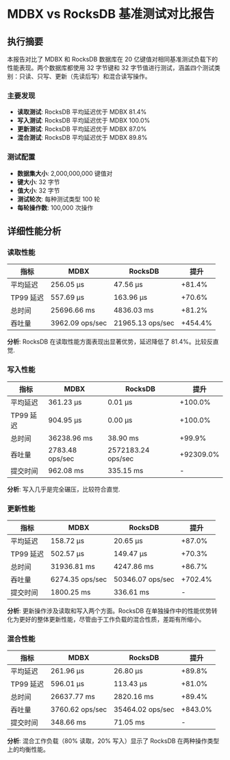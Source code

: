 # MDBX vs RocksDB 基准测试对比报告

## 执行摘要

本报告对比了 MDBX 和 RocksDB 数据库在 20 亿键值对相同基准测试负载下的性能表现。两个数据库都使用 32 字节键和 32 字节值进行测试，涵盖四个测试类别：只读、只写、更新（先读后写）和混合读写操作。

### 主要发现

- **读取测试**: RocksDB 平均延迟优于 MDBX 81.4%
- **写入测试**: RocksDB 平均延迟优于 MDBX 100.0%
- **更新测试**: RocksDB 平均延迟优于 MDBX 87.0%
- **混合测试**: RocksDB 平均延迟优于 MDBX 89.8%

### 测试配置
- **数据集大小**: 2,000,000,000 键值对
- **键大小**: 32 字节
- **值大小**: 32 字节  
- **测试轮次**: 每种测试类型 100 轮
- **每轮操作数**: 100,000 次操作

## 详细性能分析

### 读取性能

| 指标 | MDBX | RocksDB | 提升 |
|------|------|---------|------|
| 平均延迟 | 256.05 μs | 47.56 μs | +81.4% |
| TP99 延迟 | 557.69 μs | 163.96 μs | +70.6% |
| 总时间 | 25696.66 ms | 4836.03 ms | +81.2% |
| 吞吐量 | 3962.09 ops/sec | 21965.13 ops/sec | +454.4% |

**分析**: RocksDB 在读取性能方面表现出显著优势，延迟降低了 81.4%。比较反直觉.

### 写入性能

| 指标 | MDBX | RocksDB | 提升 |
|------|------|---------|------|
| 平均延迟 | 361.23 μs | 0.01 μs | +100.0% |
| TP99 延迟 | 904.95 μs | 0.00 μs | +100.0% |
| 总时间 | 36238.96 ms | 38.90 ms | +99.9% |
| 吞吐量 | 2783.48 ops/sec | 2572183.24 ops/sec | +92309.0% |
| 提交时间 | 962.08 ms | 335.15 ms | - |

**分析**: 写入几乎是完全碾压，比较符合直觉.

### 更新性能

| 指标 | MDBX | RocksDB | 提升 |
|------|------|---------|------|
| 平均延迟 | 158.72 μs | 20.65 μs | +87.0% |
| TP99 延迟 | 502.57 μs | 149.47 μs | +70.3% |
| 总时间 | 31936.81 ms | 4247.86 ms | +86.7% |
| 吞吐量 | 6274.35 ops/sec | 50346.07 ops/sec | +702.4% |
| 提交时间 | 1800.25 ms | 336.61 ms | - |

**分析**: 更新操作涉及读取和写入两个方面。RocksDB 在单独操作中的性能优势转化为更好的整体更新性能，尽管由于工作负载的混合性质，差距有所缩小。

### 混合性能

| 指标 | MDBX | RocksDB | 提升 |
|------|------|---------|------|
| 平均延迟 | 261.96 μs | 26.80 μs | +89.8% |
| TP99 延迟 | 596.01 μs | 113.43 μs | +81.0% |
| 总时间 | 26637.77 ms | 2820.16 ms | +89.4% |
| 吞吐量 | 3760.62 ops/sec | 35464.02 ops/sec | +843.0% |
| 提交时间 | 348.66 ms | 71.05 ms | - |

**分析**: 混合工作负载（80% 读取，20% 写入）显示了 RocksDB 在两种操作类型上的均衡性能。
